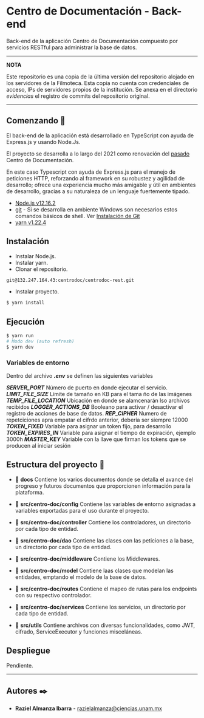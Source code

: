 # Centro de Documentación - Back-end

Back-end de la aplicación Centro de Documentación compuesto por servicios RESTful para administrar la base de datos.

---
**NOTA**

Este repositorio es una copia de la última versión del repositorio alojado en los servidores de la Filmoteca. 
Esta copia no cuenta con credenciales de acceso, IPs de servidores propios de la institución.
Se anexa en el directorio _evidencias_ el registro de commits del repositorio original.

---

## Comenzando 🚀

El back-end de la aplicación está desarrollado en TypeScript con ayuda de Express.js y usando Node.Js.

El proyecto se desarrolla a lo largo del 2021 como renovación del [pasado](https://132.247.164.43/filmo/centroDocumentacion) Centro de Documentación.

En este caso Typescript con ayuda de Express.js para el manejo de peticiones HTTP, reforzando al framework en su robustez y agilidad de desarrollo; ofrece una experiencia mucho más amigable y útil en ambientes de desarrollo, gracias a su naturaleza de un lenguaje fuertemente tipado.

- [Node.js v12.16.2](https://nodejs.org/de/blog/release/v12.16.2/)
- [git](https://git-scm.com/downloads) - Si se desarrolla en ambiente Windows son necesarios estos comandos básicos de shell. Ver [Instalación de Git](https://dgac-conti.atlassian.net/l/c/SeGVPwCY)
- [yarn v1.22.4](https://classic.yarnpkg.com/en/docs/install#windows-stable)

## Instalación

- Instalar Node.js.
- Instalar yarn.
- Clonar el repositorio.

```bash
git@132.247.164.43:centrodoc/centrodoc-rest.git
```

- Instalar proyecto.

```bash
$ yarn install
```

## Ejecución

```bash
$ yarn run
# Modo dev (auto refresh)
$ yarn dev
```

### Variables de entorno

Dentro del archivo **_.env_** se definen las siguientes variables

**_SERVER_PORT_** Número de puerto en donde ejecutar el servicio.
**_LIMIT_FILE_SIZE_** Límite de tamaño en KB para el tama ño de las imágenes  
**_TEMP_FILE_LOCATION_** Ubicación en donde se alamcenarán lso archivos recibidos
**_LOGGER_ACTIONS_DB_** Booleano para activar / desactivar el registro de acciones de base de datos.
**_REP_CIPHER_** Numero de repetciciones apra empatar el cifrdo anterior, debería ser siempre 12000
**_TOKEN_FIXED_** Variable para asignar un token fijo, para desarrollo
**_TOKEN_EXPIRES_IN_** Variable para asignar el tiempo de expiración, ejemplo 3000h
**_MASTER_KEY_** Variable con la llave que firman los tokens que se producen al iniciar sesión

## Estructura del proyecto 📂

- 📂 **docs**
  Contiene los varios documentos donde se detalla el avance del progreso y futuros documentos que proporcionen información para la plataforma.

- 📂 **src/centro-doc/config**
  Contiene las variables de entorno asignadas a variables exportadas para el uso durante el proyecto.

- 📂 **src/centro-doc/controller**
  Contiene los controladores, un directorio por cada tipo de entidad.

- 📂 **src/centro-doc/dao**
  Contiene las clases con las peticiones a la base, un directorio por cada tipo de entidad.

- 📂 **src/centro-doc/middleware**
  Contiene los Middlewares.

- 📂 **src/centro-doc/model**
  Contiene laas clases que modelan las entidades, emptando el modelo de la base de datos.

- 📂 **src/centro-doc/routes**
  Contiene el mapeo de rutas para los endpoints con su respectivo controlador.

- 📂 **src/centro-doc/services**
  Contiene los servicios, un directorio por cada tipo de entidad.

- 📂 **src/utils**
  Contiene archivos con diversas funcionalidades, como JWT, cifrado, ServiceExecutor y funciones misceláneas.

## Despliegue

Pendiente.

---

## Autores ✒️

- **Raziel Almanza Ibarra** - <razielalmanza@ciencias.unam.mx>
